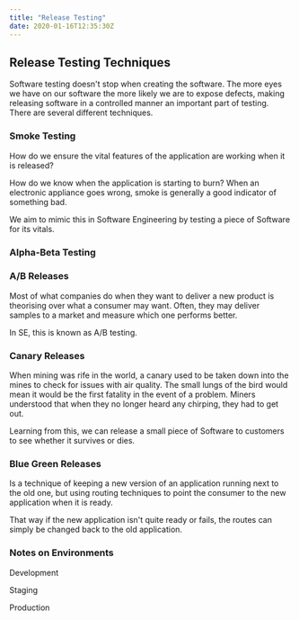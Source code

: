 ```yaml
---
title: "Release Testing"
date: 2020-01-16T12:35:30Z
---
```


## Release Testing Techniques

Software testing doesn't stop when creating the software. The more eyes we have on our software the more likely we are to expose defects, making releasing software in a controlled manner an important part of testing. There are several different techniques.

### Smoke Testing

How do we ensure the vital features of the application are working when it is released?

How do we know when the application is starting to burn? When an electronic appliance goes wrong, smoke is generally a good indicator of something bad. 

We aim to mimic this in Software Engineering by testing a piece of Software for its vitals.

### Alpha-Beta Testing

### A/B Releases

Most of what companies do when they want to deliver a new product is theorising over what a consumer may want. Often, they may deliver samples to a market and measure which one performs better.

In SE, this is known as A/B testing.

### Canary Releases

When mining was rife in the world, a canary used to be taken down into the mines to check for issues with air quality. The small lungs of the bird would mean it would be the first fatality in the event of a problem. Miners understood that when they no longer heard any chirping, they had to get out.

Learning from this, we can release a small piece of Software to customers to see whether it survives or dies. 

### Blue Green Releases

Is a technique of keeping a new version of an application running next to the old one, but using routing techniques to point the consumer to the new application when it is ready. 

That way if the new application isn't quite ready or fails, the routes can simply be changed back to the old application.


### Notes on Environments

Development

Staging

Production

